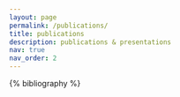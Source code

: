 ```yaml
---
layout: page
permalink: /publications/
title: publications
description: publications & presentations
nav: true
nav_order: 2
---
```


<!-- _pages/publications.md -->
<div class="publications">

{% bibliography %}

</div>

